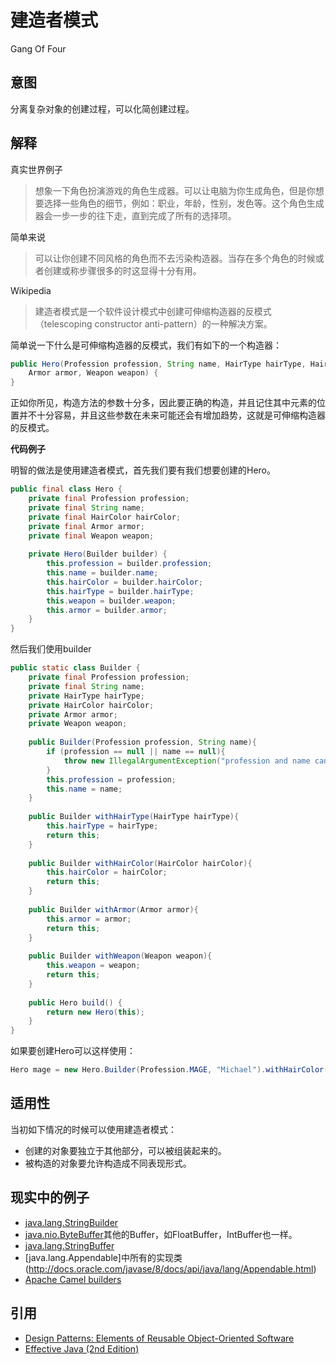 # 建造者模式

Gang Of Four

## 意图
分离复杂对象的创建过程，可以化简创建过程。

## 解释
真实世界例子
> 想象一下角色扮演游戏的角色生成器。可以让电脑为你生成角色，但是你想要选择一些角色的细节，例如：职业，年龄，性别，发色等。这个角色生成器会一步一步的往下走，直到完成了所有的选择项。

简单来说

> 可以让你创建不同风格的角色而不去污染构造器。当存在多个角色的时候或者创建或称步骤很多的时这显得十分有用。

Wikipedia

> 建造者模式是一个软件设计模式中创建可伸缩构造器的反模式（telescoping constructor anti-pattern）的一种解决方案。

简单说一下什么是可伸缩构造器的反模式，我们有如下的一个构造器：

```java
public Hero(Profession profession, String name, HairType hairType, HairColor hairColor,
    Armor armor, Weapon weapon) {
}
```

正如你所见，构造方法的参数十分多，因此要正确的构造，并且记住其中元素的位置并不十分容易，并且这些参数在未来可能还会有增加趋势，这就是可伸缩构造器的反模式。

**代码例子**

明智的做法是使用建造者模式，首先我们要有我们想要创建的Hero。

```java
public final class Hero {
    private final Profession profession;
    private final String name;
    private final HairColor hairColor;
    private final Armor armor;
    private final Weapon weapon;
    
    private Hero(Builder builder) {
        this.profession = builder.profession;
        this.name = builder.name;
        this.hairColor = builder.hairColor;
        this.hairType = builder.hairType;
        this.weapon = builder.weapon;
        this.armor = builder.armor;
    }
}
```

然后我们使用builder

```java
public static class Builder {
    private final Profession profession;
    private final String name;
    private HairType hairType;
    private HairColor hairColor;
    private Armor armor;
    private Weapon weapon;
    
    public Builder(Profession profession, String name){
        if (profession == null || name == null){
            throw new IllegalArgumentException("profession and name can not be null");
        }
        this.profession = profession;
        this.name = name;
    }
    
    public Builder withHairType(HairType hairType){
        this.hairType = hairType;
        return this;
    }
    
    public Builder withHairColor(HairColor hairColor){
        this.hairColor = hairColor;
        return this;
    }
    
    public Builder withArmor(Armor armor){
        this.armor = armor;
        return this;
    }
    
    public Builder withWeapon(Weapon weapon){
        this.weapon = weapon;
        return this;
    }
    
    public Hero build() {
        return new Hero(this);
    }
}
```

如果要创建Hero可以这样使用：

```java
Hero mage = new Hero.Builder(Profession.MAGE, "Michael").withHairColor(HairColor.BLACK).withWeapon(Weapon.DAGGER).build();
```

## 适用性
当初如下情况的时候可以使用建造者模式：
* 创建的对象要独立于其他部分，可以被组装起来的。
* 被构造的对象要允许构造成不同表现形式。

## 现实中的例子
* [java.lang.StringBuilder](http://docs.oracle.com/javase/8/docs/api/java/lang/StringBuilder.html)
* [java.nio.ByteBuffer](http://docs.oracle.com/javase/8/docs/api/java/nio/ByteBuffer.html#put-byte-)其他的Buffer，如FloatBuffer，IntBuffer也一样。
* [java.lang.StringBuffer](http://docs.oracle.com/javase/8/docs/api/java/lang/StringBuffer.html#append-boolean-)
* [java.lang.Appendable]中所有的实现类(http://docs.oracle.com/javase/8/docs/api/java/lang/Appendable.html)
* [Apache Camel builders](https://github.com/apache/camel/tree/0e195428ee04531be27a0b659005e3aa8d159d23/camel-core/src/main/java/org/apache/camel/builder)

## 引用
* [Design Patterns: Elements of Reusable Object-Oriented Software](http://www.amazon.com/Design-Patterns-Elements-Reusable-Object-Oriented/dp/0201633612)
* [Effective Java (2nd Edition)](http://www.amazon.com/Effective-Java-Edition-Joshua-Bloch/dp/0321356683)
